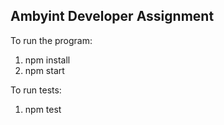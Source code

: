 ## Ambyint Developer Assignment 

To run the program: 

1) npm install 
2) npm start 

To run tests: 

1) npm test
